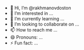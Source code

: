 - 👋 Hi, I’m @rakhmanovdoston
- 👀 I’m interested in ...
- 🌱 I’m currently learning ...
- 💞️ I’m looking to collaborate on ...
- 📫 How to reach me ...
- 😄 Pronouns: ...
- ⚡ Fun fact: ...

<!---
rakhmanovdoston/rakhmanovdoston is a ✨ special ✨ repository because its `README.md` (this file) appears on your GitHub profile.
You can click the Preview link to take a look at your changes.
--->
